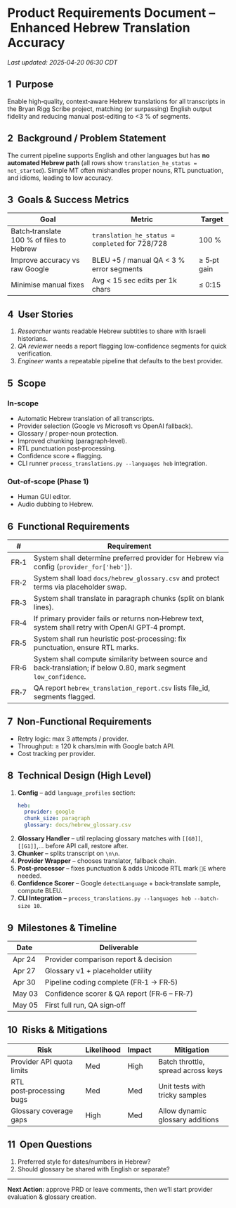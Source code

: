 # Product Requirements Document – Enhanced Hebrew Translation Accuracy

_Last updated: 2025‑04‑20 06:30 CDT_

## 1  Purpose
Enable high‑quality, context‑aware Hebrew translations for all transcripts in the Bryan Rigg Scribe project, matching (or surpassing) English output fidelity and reducing manual post‑editing to &lt;3 % of segments.

## 2  Background / Problem Statement
The current pipeline supports English and other languages but has **no automated Hebrew path** (all rows show `translation_he_status = not_started`). Simple MT often mishandles proper nouns, RTL punctuation, and idioms, leading to low accuracy.

## 3  Goals & Success Metrics
| Goal | Metric | Target |
|------|--------|--------|
| Batch‑translate 100 % of files to Hebrew | `translation_he_status = completed` for 728/728 | 100 % |
| Improve accuracy vs raw Google | BLEU +5 / manual QA < 3 % error segments | ≥ 5‑pt gain |
| Minimise manual fixes | Avg < 15 sec edits per 1k chars | ≤ 0:15 |

## 4  User Stories
1. _Researcher_ wants readable Hebrew subtitles to share with Israeli historians.  
2. _QA reviewer_ needs a report flagging low‑confidence segments for quick verification.  
3. _Engineer_ wants a repeatable pipeline that defaults to the best provider.

## 5  Scope
### In‑scope
- Automatic Hebrew translation of all transcripts.
- Provider selection (Google vs Microsoft vs OpenAI fallback).
- Glossary / proper‑noun protection.
- Improved chunking (paragraph‑level).
- RTL punctuation post‑processing.
- Confidence score + flagging.
- CLI runner `process_translations.py --languages heb` integration.

### Out‑of‑scope (Phase 1)
- Human GUI editor.  
- Audio dubbing to Hebrew.

## 6  Functional Requirements
| # | Requirement |
|---|-------------|
| FR‑1 | System shall determine preferred provider for Hebrew via config (`provider_for['heb']`). |
| FR‑2 | System shall load `docs/hebrew_glossary.csv` and protect terms via placeholder swap. |
| FR‑3 | System shall translate in paragraph chunks (split on blank lines). |
| FR‑4 | If primary provider fails or returns non‑Hebrew text, system shall retry with OpenAI GPT‑4 prompt. |
| FR‑5 | System shall run heuristic post‑processing: fix punctuation, ensure RTL marks. |
| FR‑6 | System shall compute similarity between source and back‑translation; if below 0.80, mark segment `low_confidence`. |
| FR‑7 | QA report `hebrew_translation_report.csv` lists file_id, segments flagged. |

## 7  Non‑Functional Requirements
- Retry logic: max 3 attempts / provider.  
- Throughput: ≥ 120 k chars/min with Google batch API.  
- Cost tracking per provider.

## 8  Technical Design (High Level)
1. **Config** – add `language_profiles` section:
   ```yaml
   heb:
     provider: google
     chunk_size: paragraph
     glossary: docs/hebrew_glossary.csv
   ```
2. **Glossary Handler** – util replacing glossary matches with `[[G0]]`, `[[G1]]`,… before API call, restore after.
3. **Chunker** – splits transcript on `\n\n`.
4. **Provider Wrapper** – chooses translator, fallback chain.
5. **Post‑processor** – fixes punctuation & adds Unicode RTL mark `E` where needed.
6. **Confidence Scorer** – Google `detectLanguage` + back‑translate sample, compute BLEU.
7. **CLI Integration** – `process_translations.py --languages heb --batch-size 10`.

## 9  Milestones & Timeline
| Date | Deliverable |
|------|-------------|
| Apr 24 | Provider comparison report & decision |
| Apr 27 | Glossary v1 + placeholder utility |
| Apr 30 | Pipeline coding complete (FR‑1 → FR‑5) |
| May 03 | Confidence scorer & QA report (FR‑6 – FR‑7) |
| May 05 | First full run, QA sign‑off |

## 10  Risks & Mitigations
| Risk | Likelihood | Impact | Mitigation |
|------|------------|--------|-----------|
| Provider API quota limits | Med | High | Batch throttle, spread across keys |
| RTL post‑processing bugs | Med | Med | Unit tests with tricky samples |
| Glossary coverage gaps | High | Med | Allow dynamic glossary additions |

## 11  Open Questions
1. Preferred style for dates/numbers in Hebrew?  
2. Should glossary be shared with English or separate?

---
**Next Action**: approve PRD or leave comments, then we’ll start provider evaluation & glossary creation.
